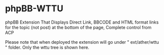 # phpBB-WTTU
phpBB Extension That Displays Direct Link, BBCODE and HTML format links for the topic (not post) at the bottom of the page, Complete control from ACP

Please note that when deployed the extension will go under " ext/ather/wttu " folder. Only the wttu tree is shown here.

